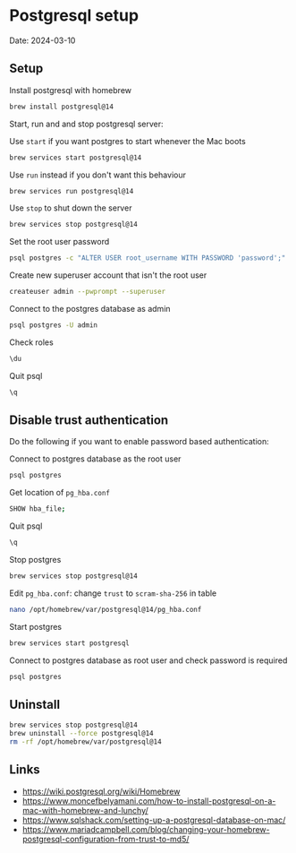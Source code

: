 # Postgresql setup

Date: 2024-03-10

## Setup

Install postgresql with homebrew

```zsh
brew install postgresql@14
```

Start, run and and stop postgresql server:

Use `start` if you want postgres to start whenever the Mac boots

```zsh
brew services start postgresql@14
```

Use `run` instead if you don't want this behaviour

```zsh
brew services run postgresql@14
```

Use `stop` to shut down the server

```zsh
brew services stop postgresql@14
```

Set the root user password

```zsh
psql postgres -c "ALTER USER root_username WITH PASSWORD 'password';"
```

Create new superuser account that isn't the root user

```zsh
createuser admin --pwprompt --superuser
```

Connect to the postgres database as admin

```zsh
psql postgres -U admin
```

Check roles

```zsh
\du
```

Quit psql

```zsh
\q
```

## Disable trust authentication

Do the following if you want to enable password based authentication:

Connect to postgres database as the root user

```zsh
psql postgres
```

Get location of `pg_hba.conf`

```zsh
SHOW hba_file;
```

Quit psql

```zsh
\q
```

Stop postgres

```zsh
brew services stop postgresql@14
```

Edit `pg_hba.conf`: change `trust` to `scram-sha-256` in table

```zsh
nano /opt/homebrew/var/postgresql@14/pg_hba.conf
```

Start postgres

```zsh
brew services start postgresql
```

Connect to postgres database as root user and check password is required

```zsh
psql postgres
```

## Uninstall

```zsh
brew services stop postgresql@14
brew uninstall --force postgresql@14
rm -rf /opt/homebrew/var/postgresql@14
```

## Links

- https://wiki.postgresql.org/wiki/Homebrew
- https://www.moncefbelyamani.com/how-to-install-postgresql-on-a-mac-with-homebrew-and-lunchy/
- https://www.sqlshack.com/setting-up-a-postgresql-database-on-mac/
- https://www.mariadcampbell.com/blog/changing-your-homebrew-postgresql-configuration-from-trust-to-md5/
